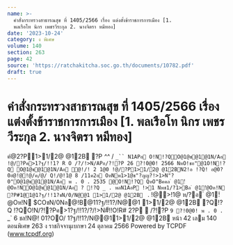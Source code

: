 ```yaml
---
name: >-
  คำสั่งกระทรวงสาธารณสุข ที่ 1405/2566 เรื่อง แต่งตั้งข้าราชการการเมือง [1.
  พลเรือโท นิกร เพชรวีระกุล 2. นางจิตรา หมีทอง]
date: '2023-10-24'
category: ง พิเศษ
volume: 140
section: 263
page: 42
source: 'https://ratchakitcha.soc.go.th/documents/10782.pdf'
draft: true
---
```


# คำสั่งกระทรวงสาธารณสุข ที่ 1405/2566 เรื่อง แต่งตั้งข้าราชการการเมือง [1. พลเรือโท นิกร เพชรวีระกุล 2. นางจิตรา หมีทอง]

คํ@2?P1>1/2@ @12B ?P _^^_ / `_`` N1APอ O!N!?QO@1@ช@1@1N/Aอ !@/?Pค>1?ฐ/!!1? R O /?/!>N/APอ/?!?P 26 ?!0@0! 2566 NหO!ชอ"@1O!N!?Q O@1@ช@1@1N/Aอ ํ@!/! 2 1@0 !@/?P1>1/2@ @12BN2!อ !?Q! อ@0?0อํ@!@!@/ค/@/ Q!/@!1@ 8 /11ค2อ OหNพ1>1@ช"?ญญ?!>1>N"?0"O@1@ช@1@1N/Aอ พ . 0 . 2535 @O!N!?Q QหO"Bคคล ํ @1!ํ@Oห!NO@1@ช@1@1N/Aอ ? !?Q _ . พลN1AอP !>1 Nพช1/?1>Bล ํ @1!ํ@Oห!N ?P#1@1@1?ฐ/!!1?ชN/0/N@@1 1>1/2@ @12B ` . !@>!1@ ห/?อ ํ @1!ํ@Oห!N $COชN/0Nล@!B@11?ฐ/!!1?/N@@1 1>1/2@ @12B ?Q!?Q !?QO!N/?!?Pค>1?ฐ/!!1?/?/!>N#็!!O!R# 2?P  /?!?P `9 ?!0@0! พ . 0 . `_` 6 ชล!N@! 01?OO/ 1?ฐ/!!1?/N@@11>1/2@ @12B หน้า 42 เลม 140 ตอนพิเศษ 263 ง ราชกิจจานุเบกษา 24 ตุลาคม 2566 Powered by TCPDF (www.tcpdf.org)
